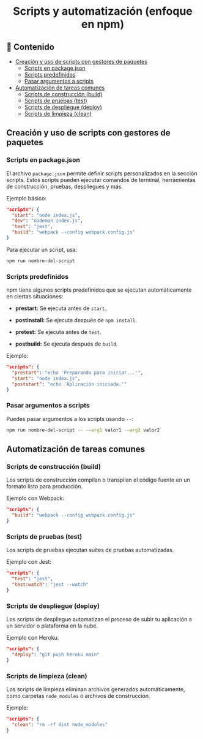 <h1 align="center">Scripts y automatización (enfoque en npm)</h1>

<h2>📑 Contenido</h2>

- [Creación y uso de scripts con gestores de paquetes](#creación-y-uso-de-scripts-con-gestores-de-paquetes)
  - [Scripts en package.json](#scripts-en-packagejson)
  - [Scripts predefinidos](#scripts-predefinidos)
  - [Pasar argumentos a scripts](#pasar-argumentos-a-scripts)
- [Automatización de tareas comunes](#automatización-de-tareas-comunes)
  - [Scripts de construcción (build)](#scripts-de-construcción-build)
  - [Scripts de pruebas (test)](#scripts-de-pruebas-test)
  - [Scripts de despliegue (deploy)](#scripts-de-despliegue-deploy)
  - [Scripts de limpieza (clean)](#scripts-de-limpieza-clean)

## Creación y uso de scripts con gestores de paquetes

### Scripts en package.json

El archivo `package.json` permite definir scripts personalizados en la sección scripts. Estos scripts pueden ejecutar comandos de terminal, herramientas de construcción, pruebas, despliegues y más.

Ejemplo básico:

```json
"scripts": {
  "start": "node index.js",
  "dev": "nodemon index.js",
  "test": "jest",
  "build": "webpack --config webpack.config.js"
}
```

Para ejecutar un script, usa:

```bash
npm run nombre-del-script
```

### Scripts predefinidos

npm tiene algunos scripts predefinidos que se ejecutan automáticamente en ciertas situaciones:

- **prestart:** Se ejecuta antes de `start`.

- **postinstall:** Se ejecuta después de `npm install`.

- **pretest:** Se ejecuta antes de `test`.

- **postbuild:** Se ejecuta después de `build`.

Ejemplo:

```json
"scripts": {
  "prestart": "echo 'Preparando para iniciar...'",
  "start": "node index.js",
  "poststart": "echo 'Aplicación iniciada.'"
}
```

### Pasar argumentos a scripts

Puedes pasar argumentos a los scripts usando `--`:

```bash
npm run nombre-del-script -- --arg1 valor1 --arg2 valor2
```

## Automatización de tareas comunes

### Scripts de construcción (build)

Los scripts de construcción compilan o transpilan el código fuente en un formato listo para producción.

Ejemplo con Webpack:

```json
"scripts": {
  "build": "webpack --config webpack.config.js"
}
```

### Scripts de pruebas (test)

Los scripts de pruebas ejecutan suites de pruebas automatizadas.

Ejemplo con Jest:

```json
"scripts": {
  "test": "jest",
  "test:watch": "jest --watch"
}
```

### Scripts de despliegue (deploy)

Los scripts de despliegue automatizan el proceso de subir tu aplicación a un servidor o plataforma en la nube.

Ejemplo con Heroku:

```json
"scripts": {
  "deploy": "git push heroku main"
}
```

### Scripts de limpieza (clean)

Los scripts de limpieza eliminan archivos generados automáticamente, como carpetas `node_modules` o archivos de construcción.

Ejemplo:

```json
"scripts": {
  "clean": "rm -rf dist node_modules"
}
```
